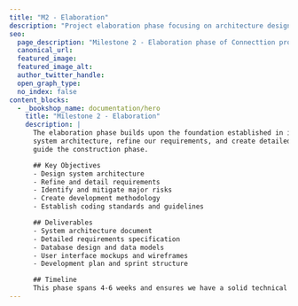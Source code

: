 ```yaml
---
title: "M2 - Elaboration"
description: "Project elaboration phase focusing on architecture design, detailed requirements, and risk mitigation."
seo:
  page_description: "Milestone 2 - Elaboration phase of Connecttion project, covering architecture design and detailed planning."
  canonical_url:
  featured_image:
  featured_image_alt:
  author_twitter_handle:
  open_graph_type:
  no_index: false
content_blocks:
  - _bookshop_name: documentation/hero
    title: "Milestone 2 - Elaboration"
    description: |
      The elaboration phase builds upon the foundation established in inception. Here we dive deep into 
      system architecture, refine our requirements, and create detailed development plans that will 
      guide the construction phase.

      ## Key Objectives
      - Design system architecture
      - Refine and detail requirements
      - Identify and mitigate major risks
      - Create development methodology
      - Establish coding standards and guidelines

      ## Deliverables
      - System architecture document
      - Detailed requirements specification
      - Database design and data models
      - User interface mockups and wireframes
      - Development plan and sprint structure

      ## Timeline
      This phase spans 4-6 weeks and ensures we have a solid technical foundation before beginning construction.
---
```


